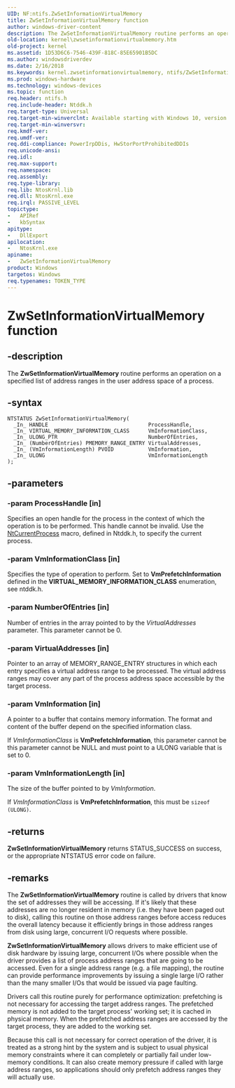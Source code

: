 ```yaml
---
UID: NF:ntifs.ZwSetInformationVirtualMemory
title: ZwSetInformationVirtualMemory function
author: windows-driver-content
description: The ZwSetInformationVirtualMemory routine performs an operation on a specified list of address ranges in the user address space of a process.
old-location: kernel\zwsetinformationvirtualmemory.htm
old-project: kernel
ms.assetid: 1D53D6C6-7546-439F-818C-85E65901B5DC
ms.author: windowsdriverdev
ms.date: 2/16/2018
ms.keywords: kernel.zwsetinformationvirtualmemory, ntifs/ZwSetInformationVirtualMemory, ZwSetInformationVirtualMemory routine [Kernel-Mode Driver Architecture], ZwSetInformationVirtualMemory
ms.prod: windows-hardware
ms.technology: windows-devices
ms.topic: function
req.header: ntifs.h
req.include-header: Ntddk.h
req.target-type: Universal
req.target-min-winverclnt: Available starting with Windows 10, version 1511.
req.target-min-winversvr: 
req.kmdf-ver: 
req.umdf-ver: 
req.ddi-compliance: PowerIrpDDis, HwStorPortProhibitedDDIs
req.unicode-ansi: 
req.idl: 
req.max-support: 
req.namespace: 
req.assembly: 
req.type-library: 
req.lib: NtosKrnl.lib
req.dll: NtosKrnl.exe
req.irql: PASSIVE_LEVEL
topictype:
-	APIRef
-	kbSyntax
apitype:
-	DllExport
apilocation:
-	NtosKrnl.exe
apiname:
-	ZwSetInformationVirtualMemory
product: Windows
targetos: Windows
req.typenames: TOKEN_TYPE
---
```


# ZwSetInformationVirtualMemory function


## -description


The <b>ZwSetInformationVirtualMemory</b> routine performs an operation on a specified list of address ranges in the user address space of a process. 


## -syntax


````
NTSTATUS ZwSetInformationVirtualMemory(
  _In_ HANDLE                                ProcessHandle,
  _In_ VIRTUAL_MEMORY_INFORMATION_CLASS      VmInformationClass,
  _In_ ULONG_PTR                             NumberOfEntries,
  _In_ (NumberOfEntries) PMEMORY_RANGE_ENTRY VirtualAddresses,
  _In_ (VmInformationLength) PVOID           VmInformation,
  _In_ ULONG                                 VmInformationLength
);
````


## -parameters




### -param ProcessHandle [in]

Specifies an open handle for the process in the context of which the operation is to be performed. This handle cannot be invalid. Use the <a href="https://msdn.microsoft.com/library/windows/hardware/ff556482">NtCurrentProcess</a> macro, defined in Ntddk.h, to specify the current process.


### -param VmInformationClass [in]

Specifies the type of operation to perform. Set to  <b>VmPrefetchInformation</b> defined in the <b>VIRTUAL_MEMORY_INFORMATION_CLASS</b> enumeration, see ntddk.h. 


### -param NumberOfEntries [in]

 Number of entries in the array pointed to by the <i>VirtualAddresses</i> parameter. This parameter cannot be 0.


### -param VirtualAddresses [in]

 Pointer to an array of MEMORY_RANGE_ENTRY structures in which each entry specifies a virtual address range to be processed. The virtual address ranges may cover any part of the process address space accessible by the target process.


### -param VmInformation [in]

A pointer to a buffer that contains memory information.
                    The format and content of the buffer depend on the
                    specified information class.


If <i>VmInformationClass</i> is  <b>VmPrefetchInformation</b>, this parameter cannot be this parameter cannot be NULL and must point to a ULONG variable that is set to 0.


### -param VmInformationLength [in]

The size of the buffer pointed to by  <i>VmInformation</i>. 

If <i>VmInformationClass</i> is <b>VmPrefetchInformation</b>, this must be <code>sizeof (ULONG)</code>. 


## -returns



<b>ZwSetInformationVirtualMemory</b> returns STATUS_SUCCESS on success, or the appropriate NTSTATUS error code on failure. 




## -remarks



The <b>ZwSetInformationVirtualMemory</b> routine is called by drivers that know the set of addresses they will be accessing. If it's likely that these addresses are no longer resident in memory (i.e. they have been paged out to disk), calling this routine on those address ranges before access reduces the overall latency because it efficiently brings in those address ranges from disk using large, concurrent I/O requests where possible.



<b>ZwSetInformationVirtualMemory</b> allows drivers to make efficient use of disk hardware by issuing large, concurrent I/Os where possible when the driver provides a list of process address ranges that are going to be accessed. Even for a single address range (e.g. a file mapping), the routine can provide performance improvements by issuing a single large I/O rather than the many smaller I/Os that would be issued via page faulting.



Drivers call this routine  purely for performance optimization: prefetching is not necessary for accessing the target address ranges. The prefetched memory is not added to the target process' working set; it is cached in physical memory. When the prefetched address ranges are accessed by the target process, they are added to the working set.



Because this call is  not necessary for correct operation of the driver, it is treated as a strong hint by the system and is subject to usual physical memory constraints where it can completely or partially fail under low-memory conditions. It can also create memory pressure if called with large address ranges, so applications should only prefetch address ranges they will actually use.




